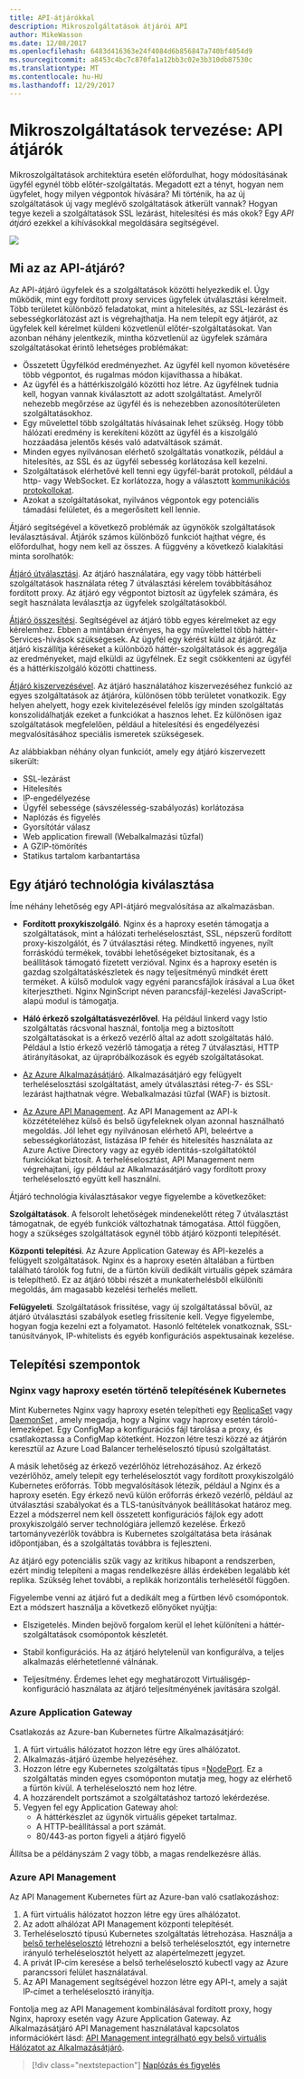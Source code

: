 ```yaml
---
title: API-átjárókkal
description: Mikroszolgáltatások átjárói API
author: MikeWasson
ms.date: 12/08/2017
ms.openlocfilehash: 6483d416363e24f4084d6b856847a740bf4054d9
ms.sourcegitcommit: a8453c4bc7c870fa1a12bb3c02e3b310db87530c
ms.translationtype: MT
ms.contentlocale: hu-HU
ms.lasthandoff: 12/29/2017
---
```

# <a name="designing-microservices-api-gateways"></a>Mikroszolgáltatások tervezése: API átjárók

Mikroszolgáltatások architektúra esetén előfordulhat, hogy módosításának ügyfél egynél több előtér-szolgáltatás. Megadott ezt a tényt, hogyan nem ügyfelet, hogy milyen végpontok hívására? Mi történik, ha az új szolgáltatások új vagy meglévő szolgáltatások átkerült vannak? Hogyan tegye kezeli a szolgáltatások SSL lezárást, hitelesítési és más okok? Egy *API átjáró* ezekkel a kihívásokkal megoldására segítségével. 

![](./images/gateway.png)

## <a name="what-is-an-api-gateway"></a>Mi az az API-átjáró?

Az API-átjáró ügyfelek és a szolgáltatások közötti helyezkedik el. Úgy működik, mint egy fordított proxy services ügyfelek útválasztási kérelmeit. Több területet különböző feladatokat, mint a hitelesítés, az SSL-lezárást és sebességkorlátozást azt is végrehajthatja. Ha nem telepít egy átjárót, az ügyfelek kell kérelmet küldeni közvetlenül előtér-szolgáltatásokat. Van azonban néhány jelentkezik, mintha közvetlenül az ügyfelek számára szolgáltatásokat érintő lehetséges problémákat:

- Összetett Ügyfélkód eredményezhet. Az ügyfél kell nyomon követésére több végpontot, és rugalmas módon kijavíthassa a hibákat. 
- Az ügyfél és a háttérkiszolgáló közötti hoz létre. Az ügyfélnek tudnia kell, hogyan vannak kiválasztott az adott szolgáltatást. Amelyről nehezebb megőrzése az ügyfél és is nehezebben azonosítóterületen szolgáltatásokhoz.
- Egy művelettel több szolgáltatás hívásainak lehet szükség. Hogy több hálózati eredmény is kerekíteni között az ügyfél és a kiszolgáló hozzáadása jelentős késés való adatváltások számát. 
- Minden egyes nyilvánosan elérhető szolgáltatás vonatkozik, például a hitelesítés, az SSL és az ügyfél sebesség korlátozása kell kezelni. 
- Szolgáltatások elérhetővé kell tenni egy ügyfél-barát protokoll, például a http- vagy WebSocket. Ez korlátozza, hogy a választott [kommunikációs protokollokat](./interservice-communication.md). 
- Azokat a szolgáltatásokat, nyilvános végpontok egy potenciális támadási felületet, és a megerősített kell lennie.

Átjáró segítségével a következő problémák az ügynökök szolgáltatások leválasztásával. Átjárók számos különböző funkciót hajthat végre, és előfordulhat, hogy nem kell az összes. A függvény a következő kialakítási minta sorolhatók:

[Átjáró útválasztási](../patterns/gateway-routing.md). Az átjáró használatára, egy vagy több háttérbeli szolgáltatások használata réteg 7 útválasztási kérelem továbbításához fordított proxy. Az átjáró egy végpontot biztosít az ügyfelek számára, és segít használata leválasztja az ügyfelek szolgáltatásokból. 

[Átjáró összesítési](../patterns/gateway-aggregation.md). Segítségével az átjáró több egyes kérelmeket az egy kérelemhez. Ebben a mintában érvényes, ha egy művelettel több háttér-Services-hívások szükségesek. Az ügyfél egy kérést küld az átjárót. Az átjáró kiszállítja kéréseket a különböző háttér-szolgáltatások és aggregálja az eredményeket, majd elküldi az ügyfélnek. Ez segít csökkenteni az ügyfél és a háttérkiszolgáló közötti chattiness. 

[Átjáró kiszervezésével](../patterns/gateway-offloading.md). Az átjáró használatához kiszervezéséhez funkció az egyes szolgáltatások az átjáróra, különösen több területet vonatkozik. Egy helyen ahelyett, hogy ezek kivitelezésével felelős így minden szolgáltatás konszolidálhatják ezeket a funkciókat a hasznos lehet. Ez különösen igaz szolgáltatások megfelelően, például a hitelesítési és engedélyezési megvalósításához speciális ismeretek szükségesek. 

Az alábbiakban néhány olyan funkciót, amely egy átjáró kiszervezett sikerült:

- SSL-lezárást
- Hitelesítés
- IP-engedélyezése
- Ügyfél sebessége (sávszélesség-szabályozás) korlátozása
- Naplózás és figyelés
- Gyorsítótár válasz
- Web application firewall (Webalkalmazási tűzfal)
- A GZIP-tömörítés
- Statikus tartalom karbantartása

## <a name="choosing-a-gateway-technology"></a>Egy átjáró technológia kiválasztása

Íme néhány lehetőség egy API-átjáró megvalósítása az alkalmazásban.

- **Fordított proxykiszolgáló**. Nginx és a haproxy esetén támogatja a szolgáltatások, mint a hálózati terheléselosztást, SSL, népszerű fordított proxy-kiszolgálót, és 7 útválasztási réteg. Mindkettő ingyenes, nyílt forráskódú termékek, további lehetőségeket biztosítanak, és a beállítások támogató fizetett verzióval. Nginx és a haproxy esetén is gazdag szolgáltatáskészletek és nagy teljesítményű mindkét érett terméket. A külső modulok vagy egyéni parancsfájlok írásával a Lua őket kiterjesztheti. Nginx NginScript néven parancsfájl-kezelési JavaScript-alapú modul is támogatja.

- **Háló érkező szolgáltatásvezérlővel**. Ha például linkerd vagy Istio szolgáltatás rácsvonal használ, fontolja meg a biztosított szolgáltatásokat is a érkező vezérlő által az adott szolgáltatás háló. Például a Istio érkező vezérlő támogatja a réteg 7 útválasztási, HTTP átirányításokat, az újrapróbálkozások és egyéb szolgáltatásokat. 

- [Az Azure Alkalmazásátjáró](/azure/application-gateway/). Alkalmazásátjáró egy felügyelt terheléselosztási szolgáltatást, amely útválasztási réteg-7- és SSL-lezárást hajthatnak végre. Webalkalmazási tűzfal (WAF) is biztosít.

- [Az Azure API Management](/azure/api-management/). Az API Management az API-k közzétételéhez külső és belső ügyfeleknek olyan azonnal használható megoldás. Jól lehet egy nyilvánosan elérhető API, beleértve a sebességkorlátozást, listázása IP fehér és hitelesítés használata az Azure Active Directory vagy az egyéb identitás-szolgáltatóktól funkciókat biztosít. A terheléselosztást, API Management nem végrehajtani, így például az Alkalmazásátjáró vagy fordított proxy terheléselosztó együtt kell használni.

Átjáró technológia kiválasztásakor vegye figyelembe a következőket:

**Szolgáltatások**. A felsorolt lehetőségek mindenekelőtt réteg 7 útválasztást támogatnak, de egyéb funkciók változhatnak támogatása. Attól függően, hogy a szükséges szolgáltatások egynél több átjáró központi telepítését. 

**Központi telepítési**. Az Azure Application Gateway és API-kezelés a felügyelt szolgáltatások. Nginx és a haproxy esetén általában a fürtben található tárolók fog futni, de a fürtön kívüli dedikált virtuális gépek számára is telepíthető. Ez az átjáró többi részét a munkaterhelésből elkülöníti megoldás, ám magasabb kezelési terhelés mellett.

**Felügyeleti**. Szolgáltatások frissítése, vagy új szolgáltatással bővül, az átjáró útválasztási szabályok esetleg frissítenie kell. Vegye figyelembe, hogyan fogja kezelni ezt a folyamatot. Hasonló feltételek vonatkoznak, SSL-tanúsítványok, IP-whitelists és egyéb konfigurációs aspektusainak kezelése.

## <a name="deployment-considerations"></a>Telepítési szempontok

### <a name="deploying-nginx-or-haproxy-to-kubernetes"></a>Nginx vagy haproxy esetén történő telepítésének Kubernetes

Mint Kubernetes Nginx vagy haproxy esetén telepítheti egy [ReplicaSet](https://kubernetes.io/docs/concepts/workloads/controllers/replicaset/) vagy [DaemonSet](https://kubernetes.io/docs/concepts/workloads/controllers/daemonset/) , amely megadja, hogy a Nginx vagy haproxy esetén tároló-lemezképet. Egy ConfigMap a konfigurációs fájl tárolása a proxy, és csatlakoztassa a ConfigMap kötetként. Hozzon létre teszi közzé az átjárón keresztül az Azure Load Balancer terheléselosztó típusú szolgáltatást. 

<!-- - Configure a readiness probe that serves a static file from the gateway (rather than routing to another service). -->

A másik lehetőség az érkező vezérlőhöz létrehozásához. Az érkező vezérlőhöz, amely telepít egy terheléselosztót vagy fordított proxykiszolgáló Kubernetes erőforrás. Több megvalósítások létezik, például a Nginx és a haproxy esetén. Egy érkező nevű külön erőforrás érkező vezérlő, például az útválasztási szabályokat és a TLS-tanúsítványok beállításokat határoz meg. Ezzel a módszerrel nem kell összetett konfigurációs fájlok egy adott proxykiszolgáló server technológiára jellemző kezelése. Érkező tartományvezérlők továbbra is Kubernetes szolgáltatása beta írásának időpontjában, és a szolgáltatás továbbra is fejleszteni.

Az átjáró egy potenciális szűk vagy az kritikus hibapont a rendszerben, ezért mindig telepíteni a magas rendelkezésre állás érdekében legalább két replika. Szükség lehet további, a replikák horizontális terhelésétől függően. 

Figyelembe venni az átjáró fut a dedikált meg a fürtben lévő csomópontok. Ezt a módszert használja a következő előnyöket nyújtja:

- Elszigetelés. Minden bejövő forgalom kerül el lehet különíteni a háttér-szolgáltatások csomópontok készletét.

- Stabil konfigurációs. Ha az átjáró helytelenül van konfigurálva, a teljes alkalmazás elérhetetlenné válnának. 

- Teljesítmény. Érdemes lehet egy meghatározott Virtuálisgép-konfiguráció használata az átjáró teljesítményének javítására szolgál.

<!-- - Load balancing. You can configure the external load balancer so that requests always go to a gateway node. That can save a network hop, which would otherwise happen whenever a request lands on a node that isn't running a gateway pod. This consideration applies mainly to large clusters, where the gateway runs on a relatively small fraction of the total nodes. In Azure Container Service (ACS), this approach currently requires [ACS Engine](https://github.com/Azure/acs-engine)) which allows you to create multiple agent pools. Then you can deploy the gateway as a DaemonSet to the front-end pool. -->

### <a name="azure-application-gateway"></a>Azure Application Gateway

Csatlakozás az Azure-ban Kubernetes fürtre Alkalmazásátjáró:

1. A fürt virtuális hálózatot hozzon létre egy üres alhálózatot.
2. Alkalmazás-átjáró üzembe helyezéséhez.
3. Hozzon létre egy Kubernetes szolgáltatás típus =[NodePort](https://kubernetes.io/docs/concepts/services-networking/service/#type-nodeport). Ez a szolgáltatás minden egyes csomóponton mutatja meg, hogy az elérhető a fürtön kívül. A terheléselosztó nem hoz létre.
5. A hozzárendelt portszámot a szolgáltatáshoz tartozó lekérdezése.
6. Vegyen fel egy Application Gateway ahol:
    - A háttérkészlet az ügynök virtuális gépeket tartalmaz.
    - A HTTP-beállítással a port számát.
    - 80/443-as porton figyeli a átjáró figyelő
    
Állítsa be a példányszám 2 vagy több, a magas rendelkezésre állás.

### <a name="azure-api-management"></a>Azure API Management 

Az API Management Kubernetes fürt az Azure-ban való csatlakozáshoz:

1. A fürt virtuális hálózatot hozzon létre egy üres alhálózatot.
2. Az adott alhálózat API Management központi telepítését.
3. Terheléselosztó típusú Kubernetes szolgáltatás létrehozása. Használja a [belső terheléselosztó](https://kubernetes.io/docs/concepts/services-networking/service/#internal-load-balancer) létrehozni a belső terheléselosztót, egy internetre irányuló terheléselosztót helyett az alapértelmezett jegyzet.
4. A privát IP-cím keresése a belső terheléselosztó kubectl vagy az Azure parancssori felület használatával.
5. Az API Management segítségével hozzon létre egy API-t, amely a saját IP-címet a terheléselosztó irányítja.

Fontolja meg az API Management kombinálásával fordított proxy, hogy Nginx, haproxy esetén vagy Azure Application Gateway. Az Alkalmazásátjáró API Management használatával kapcsolatos információkért lásd: [API Management integrálható egy belső virtuális Hálózatot az Alkalmazásátjáró](/azure/api-management/api-management-howto-integrate-internal-vnet-appgateway).

> [!div class="nextstepaction"]
> [Naplózás és figyelés](./logging-monitoring.md)
